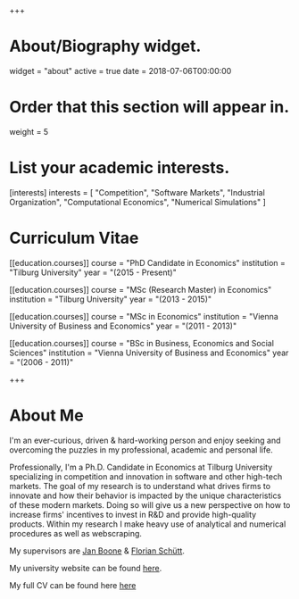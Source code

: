 +++
# About/Biography widget.
widget = "about"
active = true
date = 2018-07-06T00:00:00

# Order that this section will appear in.
weight = 5

# List your academic interests.
[interests]
  interests = [
    "Competition",
    "Software Markets",
    "Industrial Organization",
    "Computational Economics",
    "Numerical Simulations"
  ]

# Curriculum Vitae
[[education.courses]]
  course = "PhD Candidate in Economics"
  institution = "Tilburg University"
  year = "(2015 - Present)"

[[education.courses]]
  course = "MSc (Research Master) in Economics"
  institution = "Tilburg University"
  year = "(2013 - 2015)"

[[education.courses]]
  course = "MSc in Economics"
  institution = "Vienna University of Business and Economics"
  year = "(2011 - 2013)"

[[education.courses]]
  course = "BSc in Business, Economics and Social Sciences"
  institution = "Vienna University of Business and Economics"
  year = "(2006 - 2011)"

+++

# About Me
I'm an ever-curious, driven & hard-working person and enjoy seeking and overcoming the puzzles in my professional, academic and personal life.

Professionally, I'm a Ph.D. Candidate in Economics at Tilburg University specializing in competition and innovation in software and other high-tech markets. The goal of my research is to understand what drives firms to innovate and how their behavior is impacted by the unique characteristics of these modern markets. Doing so will give us a new perspective on how to increase firms' incentives to invest in R\&D and provide high-quality products. Within my research I make heavy use of analytical and numerical procedures as well as webscraping.

My supervisors are [Jan Boone](http://janboone.github.io/homepage/) & [Florian Schütt](https://sites.google.com/site/schuettflorian/).

My university website can be found [here](https://www.tilburguniversity.edu/webwijs/show/c.fiedler.htm).

My full CV can be found here [here](/files/CurriculumVitae.pdf)
